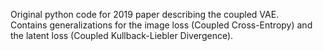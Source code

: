 Original python code for 2019 paper describing the coupled VAE.  
Contains generalizations for the image loss (Coupled Cross-Entropy) and the latent loss (Coupled Kullback-Liebler Divergence).
